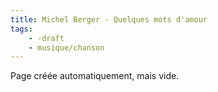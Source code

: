 ```yaml
---
title: Michel Berger - Quelques mots d'amour
tags:
    - -draft
    - musique/chanson
---
```


Page créée automatiquement, mais vide.
